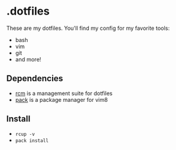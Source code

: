 .dotfiles
=========

These are my dotfiles. You'll find my config for my favorite tools:
 - bash
 - vim
 - git
 - and more!

Dependencies
------------

 - [rcm](https://github.com/thoughtbot/rcm) is a management suite for dotfiles
 - [pack](https://github.com/maralla/pack) is a package manager for vim8

Install
-------

 - `rcup -v`
 - `pack install`
